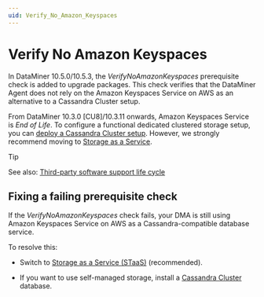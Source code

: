 ```yaml
---
uid: Verify_No_Amazon_Keyspaces
---
```


# Verify No Amazon Keyspaces

In DataMiner 10.5.0/10.5.3<!--RN 41914-->, the *VerifyNoAmazonKeyspaces* prerequisite check is added to upgrade packages. This check verifies that the DataMiner Agent does not rely on the Amazon Keyspaces Service on AWS as an alternative to a Cassandra Cluster setup.

From DataMiner 10.3.0 [CU8]/10.3.11 onwards, Amazon Keyspaces Service is *End of Life*. To configure a functional dedicated clustered storage setup, you can [deploy a Cassandra Cluster setup](xref:Installing_Cassandra). However, we strongly recommend moving to [Storage as a Service](xref:STaaS).

> [!TIP]
> See also: [Third-party software support life cycle](xref:Software_support_life_cycles#third-party-software-support-life-cycle)

## Fixing a failing prerequisite check

If the *VerifyNoAmazonKeyspaces* check fails, your DMA is still using Amazon Keyspaces Service on AWS as a Cassandra-compatible database service.

To resolve this:

- Switch to [Storage as a Service (STaaS)](xref:STaaS) (recommended).

- If you want to use self-managed storage, install a [Cassandra Cluster](xref:Cassandra_database) database.
